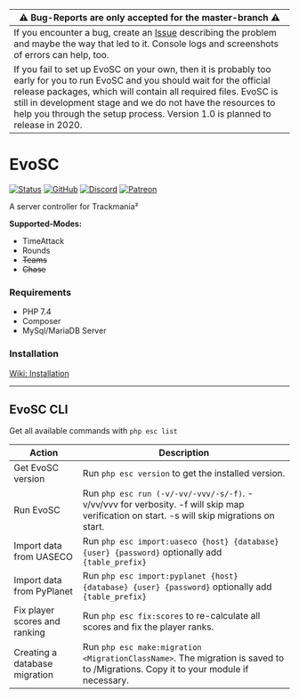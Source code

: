 | ⚠ Bug-Reports are only accepted for the master-branch ⚠ |
| --- |
| If you encounter a bug, create an [Issue](https://github.com/EvoTM/EvoSC/issues) describing the problem and maybe the way that led to it. Console logs and screenshots of errors can help, too. |
| If you fail to set up EvoSC on your own, then it is probably too early for you to run EvoSC and you should wait for the official release packages, which will contain all required files. EvoSC is still in development stage and we do not have the resources to help you through the setup process. Version 1.0 is planned to release in 2020. |


# EvoSC

[![Status](https://img.shields.io/badge/STATUS-almost_stable-orange.svg?style=for-the-badge&link=http://google.com/)](https://github.com/EvoTM/EvoSC/)
[![GitHub](https://img.shields.io/github/license/EvoTM/EvoSC.svg?style=for-the-badge)](https://github.com/EvoTM/EvoSC/blob/master/LICENSE.md)
[![Discord](https://img.shields.io/discord/384138149686935562.svg?color=7289DA&label=DISCORD&style=for-the-badge&logo=discord)](https://discord.gg/4PKKesS)
[![Patreon](https://img.shields.io/endpoint.svg?url=https%3A%2F%2Fshieldsio-patreon.herokuapp.com%2Fevotm&style=for-the-badge)](https://www.patreon.com/evotm)

A server controller for Trackmania²

**Supported-Modes:**
* TimeAttack
* Rounds
* ~~Teams~~
* ~~Chase~~





### Requirements
* PHP 7.4
* Composer
* MySql/MariaDB Server

### Installation
[Wiki: Installation](https://github.com/EvoTM/EvoSC/wiki/Installation)

___

## EvoSC CLI

Get all available commands with `php esc list`

| Action | Description |
| --------- | -------------------------------------------- |
| Get EvoSC version | Run `php esc version` to get the installed version. |
| Run EvoSC | Run `php esc run (-v/-vv/-vvv/-s/-f)`. -v/vv/vvv for verbosity. -f will skip map verification on start. -s will skip migrations on start.|
| Import data from UASECO | Run `php esc import:uaseco {host} {database} {user} {password}` optionally add `{table_prefix}` |
| Import data from PyPlanet | Run `php esc import:pyplanet {host} {database} {user} {password}` optionally add `{table_prefix}` |
| Fix player scores and ranking | Run `php esc fix:scores` to re-calculate all scores and fix the player ranks. |
| Creating a database migration | Run `php esc make:migration <MigrationClassName>`. The migration is saved to to /Migrations. Copy it to your module if necessary. |
